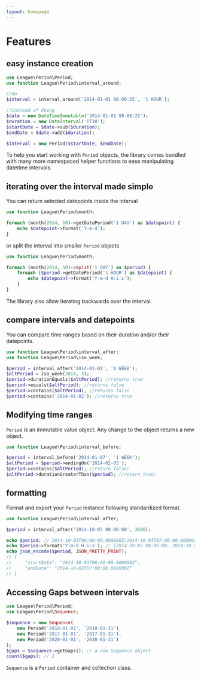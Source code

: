 ```yaml
---
layout: homepage
---
```


# Features

## easy instance creation

~~~php
use League\Period\Period;
use function League\Period\interval_around;

//do
$interval = interval_around('2014-01-01 08:00:25', '1 HOUR');

//instead of doing
$date = new DateTimeImmutable('2014-01-01 08:00:25');
$duration = new DateInterval('PT1H');
$startDate = $date->sub($duration);
$endDate = $date->add($duration);

$interval = new Period($startDate, $endDate);
~~~

To help you start working with `Period` objects, the library comes bundled with many more namespaced helper functions to ease manipulating datetime intervals.

## iterating over the interval made simple

You can return selected datepoints inside the interval

~~~php
use function League\Period\month;

foreach (month(2014, 10)->getDatePeriod('1 DAY') as $datepoint) {
    echo $datepoint->format('Y-m-d');
}
~~~

or split the interval into smaller `Period` objects

~~~php
use function League\Period\month;

foreach (month(2014, 10)->split('1 DAY') as $period) {
    foreach ($period->getDatePeriod('1 HOUR') as $datepoint) {
    	echo $datepoint->format('Y-m-d H:i:s');
    }
}
~~~

The library also allow iterating backwards over the interval.

## compare intervals and datepoints

You can compare time ranges based on their duration and/or their datepoints.

~~~php
use function League\Period\interval_after;
use function League\Period\iso_week;

$period = interval_after('2014-01-01', '1 WEEK');
$altPeriod = iso_week(2014, 3);
$period->durationEquals($altPeriod); //returns true
$period->equals($altPeriod); //returns false
$period->contains($altPeriod); //returns false
$period->contains('2014-01-02'); //returns true
~~~

## Modifying time ranges

`Period` is an immutable value object. Any change to the object returns a new object.

~~~php
use function League\Period\interval_before;

$period = interval_before('2014-01-07', '1 WEEK');
$altPeriod = $period->endingOn('2014-02-03');
$period->contains($altPeriod); //return false;
$altPeriod->durationGreaterThan($period); //return true;
~~~

## formatting

Format and export your `Period` instance following standardized format.

~~~php
use function League\Period\interval_after;

$period = interval_after('2014-10-03 08:00:00', 3600);

echo $period; // 2014-10-03T06:00:00.000000Z/2014-10-03T07:00:00.000000Z
echo $period->format('Y-m-d H:i:s'); // [2014-10-03 08:00:00, 2014-10-03 09:00:00)
echo json_encode($period, JSON_PRETTY_PRINT);
// {
//     "startDate": "2014-10-03T06:00:00.000000Z",
//     "endDate": "2014-10-03T07:00:00.000000Z"
// }
~~~

## Accessing Gaps between intervals

~~~php
use League\Period\Period;
use League\Period\Sequence;

$sequence = new Sequence(
    new Period('2018-01-01', '2018-01-31'),
    new Period('2017-01-01', '2017-01-31'),
    new Period('2020-01-01', '2020-01-31')
);
$gaps = $sequence->getGaps(); // a new Sequence object
count($gaps); // 2
~~~

`Sequence` is a `Period` container and collection class.